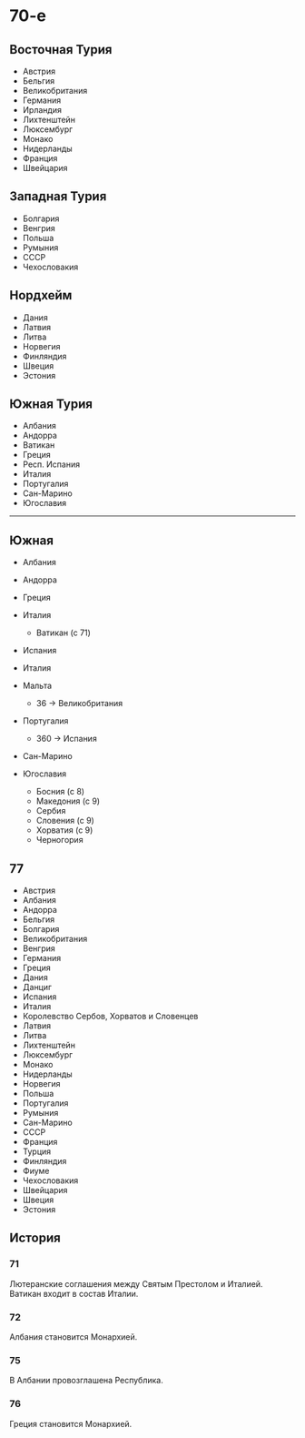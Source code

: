 # 70-е

## Восточная Турия

*   Австрия
*   Бельгия
*   Великобритания
*   Германия
*   Ирландия
*   Лихтенштейн
*   Люксембург
*   Монако
*   Нидерланды
*   Франция
*   Швейцария

## Западная Турия

*   Болгария
*   Венгрия
*   Польша
*   Румыния
*   СССР
*   Чехословакия

## Нордхейм

*   Дания
*   Латвия
*   Литва
*   Норвегия
*   Финляндия
*   Швеция
*   Эстония

## Южная Турия

*   Албания
*   Андорра
*   Ватикан
*   Греция
*   Респ. Испания
*   Италия
*   Португалия
*   Сан-Марино
*   Югославия

----

## Южная

*   Албания
*   Андорра
*   Греция
*   Италия
    *   Ватикан (с 71)

*   Испания
*   Италия
*   Мальта
    *   36 -> Великобритания
*   Португалия
    *   360 -> Испания
*   Сан-Марино
*   Югославия
    *   Босния (с 8)
    *   Македония (с 9)
    *   Сербия
    *   Словения (с 9)
    *   Хорватия (с 9)
    *   Черногория

## 77

*   Австрия
*   Албания
*   Андорра
*   Бельгия
*   Болгария
*   Великобритания
*   Венгрия
*   Германия
*   Греция
*   Дания
*   Данциг
*   Испания
*   Италия
*   Королевство Сербов, Хорватов и Словенцев
*   Латвия
*   Литва
*   Лихтенштейн
*   Люксембург
*   Монако
*   Нидерланды
*   Норвегия
*   Польша
*   Португалия
*   Румыния
*   Сан-Марино
*   СССР
*   Франция
*   Турция
*   Финляндия
*   Фиуме
*   Чехословакия
*   Швейцария
*   Швеция
*   Эстония

## История

### 71

Лютеранские соглашения между Святым Престолом и Италией.
Ватикан входит в состав Италии.

### 72

Албания становится Монархией.

### 75

В Албании провозглашена Республика.

### 76

Греция становится Монархией.
